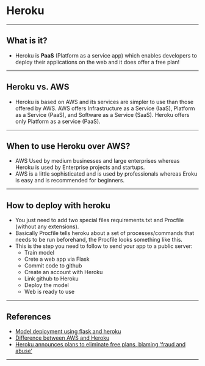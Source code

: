 # Heroku
***

## What is it?
- Heroku is **PaaS** (Platform as a service app) which enables developers to deploy their applications on the web and it does offer a free plan!
***

## Heroku vs. AWS
- Heroku is based on AWS and its services are simpler to use than those offered by AWS. AWS offers Infrastructure as a Service (IaaS), Platform as a Service (PaaS), and Software as a Service (SaaS). Heroku offers only Platform as a service (PaaS).
***

## When to use Heroku over AWS?
- AWS Used by medium businesses and large enterprises	whereas Heroku is used by Enterprise projects and startups.
- AWS is a little sophisticated and is used by professionals whereas Eroku is easy and is recommended for beginners.
***

## How to deploy with heroku
- You just need to add two special files requirements.txt and Procfile (without any extensions).
- Basically Procfile tells heroku about a set of processes/commands that needs to be run beforehand, the Procfile looks something like this.
- This is the step you need to follow to send your app to a public server:
  - Train model
  - Crete a web app via Flask
  - Commit code to github
  - Create an account with Heroku
  - Link github to Heroku
  - Deploy the model
  - Web is ready to use
***

## References
- [Model deployment using flask and heroku](https://towardsdatascience.com/model-deployment-using-flask-c5dcbb6499c9)
- [Difference between AWS and Heroku](https://www.geeksforgeeks.org/difference-between-aws-and-heroku/)
- [Heroku announces plans to eliminate free plans, blaming ‘fraud and abuse’](https://techcrunch.com/2022/08/25/heroku-announces-plans-to-eliminate-free-plans-blaming-fraud-and-abuse/?guccounter=1&guce_referrer=aHR0cHM6Ly93d3cuZ29vZ2xlLmNvLnVrLw&guce_referrer_sig=AQAAAF3Oihid3WMeeS7rIr6OqgHh3V-BfrTGPLglf5WPDNJZ-Kscxy4ui1MYiGJGURia936WAassVrQO26h6BiX2kB_jOh82AwtO5TxHDfRsQeKm_QOXMNa0t_pUOfs9Zg4mSDcp2ysvOSpCEaIT0uzF4V0pvXG8Q-Y1pgE1xKeEQGzF)
***
